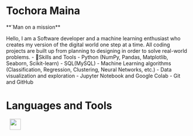 <H1>Tochora Maina</H1> 
**`Man on a mission**
<p>
 Hello, I am a Software  developer and a machine learning enthusiast who creates my version of the digital world one step at a time. All coding projects are built up from planning to designing in order to solve real-world problems.
- 👀Skills and Tools
- Python (NumPy, Pandas, Matplotlib, Seaborn, Scikit-learn)
- SQL(MySQL)
- Machine Learning algorithms (Classification, Regression, Clustering, Neural Networks, etc.)
- Data visualization and exploration
- Jupyter Notebook and Google Colab
- Git and GitHub
</p>
<h1>Languages and Tools</h1>
<img align="left alt="javascript" width="30px" style="padding-left: 10px", src="https://cdn.jsdelivr.net/gh/devicons/devicon/icons/java/java-original.svg"/>
 


<!---
Tochoramaina/Tochoramaina is a ✨ unique ✨ repository because its `README.md` (this file) appears on your GitHub profile.
You can click the Preview link to take a look at your changes.
--->

